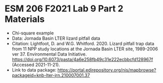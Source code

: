 # ESM 206 F2021 Lab 9 Part 2 Materials

- Chi-square example
- Data: Jornada Basin LTER lizard pitfall data
- Citation: Lightfoot, D. and W.G. Whitford. 2020. Lizard pitfall trap data from 11 NPP study locations at the Jornada Basin LTER site, 1989-2006 ver 37. Environmental Data Initiative. https://doi.org/10.6073/pasta/4a6e258fb49c31e222ecbbcfd128967f (Accessed 2021-11-21).
- Link to data package: https://portal.edirepository.org/nis/mapbrowse?packageid=knb-lter-jrn.210007001.37
